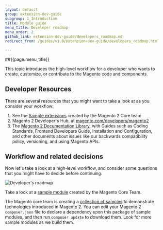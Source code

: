 ```yaml
---
layout: default
group: extension-dev-guide
subgroup: 1_Introduction
title: Module guide
menu_title: Developer roadmap
menu_order: 2
github_link: extension-dev-guide/developers_roadmap.md
redirect_from: /guides/v1.0/extension-dev-guide/developers_roadmap.html

---
```

##{{page.menu_title}}


This topic introduces the high-level workflow for a developer who wants to create, customize, or contribute to the Magento code and components.

<h2 id="developer_roadmap_resources">Developer Resources</h2>
There are several resources that you might want to take a look at as you consider your workflow:

1. See the <a href="https://github.com/magento/magento2-samples">Sample extensions</a> created by the Magento 2 Core team
2. Magento 2 Developer's Hub, at <a href="http://magento.com/developers/magento2">magento.com/developers/magento2</a>
3. The <a href="{{ site.baseurl }}index.html">Magento 2 Documentation Library</a>, with Guides such as Coding Standards, Frontend Developers Guide, Installation and Configuration, and other documents about issues like our backwards compatibility policy, versioning, and using Magento APIs.


<h2 id="developer_roadmap_workflow">Workflow and related decisions</h2>
Now let's take a look at a high-level workflow, and consider some questions that you might have to decide before continuing.

<p><img src="{{ site.baseurl }}common/images/EDG_dev_roadmap.png" alt="Developer's roadmap"></p>

<div class="bs-callout bs-callout-info" id="info">
  <p>Take a look at a <a href="https://github.com/magento/magento2-samples/tree/master/sample-module-minimal"> sample module</a> created by the Magento Core Team. </p>
  <p>The Magento core team is creating a <a href="https://github.com/magento/magento2-samples"> collection of samples</a> to demonstrate technologies introduced in Magento 2. You can edit your Magento 2 <code>composer.json</code> file to declare a dependency upon this package of sample modules, and then run <code>composer update</code> to download them. Look for more sample modules as we build them.</p>
 </div>
